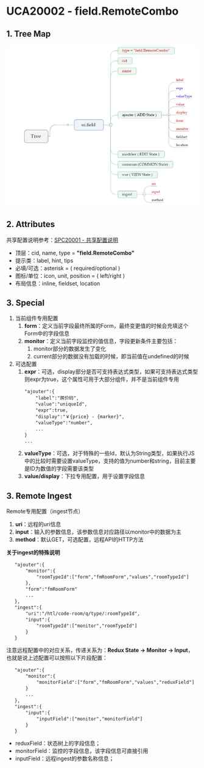 # UCA20002 - field.RemoteCombo

## 1. Tree Map

![](/_images/specs/field/field-002-01.JPG)

## 2. Attributes

共享配置说明参考：[SPC20001 - 共享配置说明](/environment/specifications/212fields/spc20001-shared-configuration.md)

* 顶层：cid, name, type = **"field.RemoteCombo"**
* 提示类：label, hint, tips
* 必填/可选：asterisk = \( required/optional \)
* 图标/单位：icon, unit, position = \( left/right \)
* 布局信息：inline, fieldset, location

## 3. Special

1. 当前组件专用配置
   1. **form**：定义当前字段最终所属的Form，最终变更值的时候会充填这个Form中的字段信息
   2. **monitor**：定义当前字段监控的值信息，字段更新条件主要包括：
      1. monitor部分的数据发生了变化
      2. current部分的数据没有加载的时候，即当前值在undefined的时候
2. 可选配置
   1. **expr**：可选，display部分是否可支持表达式类型，如果可支持表达式类型则expr为true，这个属性可用于大部分组件，并不是当前组件专用
      ```
      "ajouter":{
          "label":"房价码",
          "value":"uniqueId",
          "expr":true,
          "display":"￥{price} - {marker}",
          "valueType":"number",
          ...
      }
      ...
      ```
   2. **valueType**：可选，对于特殊的一些Id，默认为String类型，如果执行JS中的比较时需要设置valueType，支持的值为number和string，目前主要是ID为数值的字段需要该类型
   3. **value/display**：下拉专用配置，用于设置字段信息

## 3. Remote Ingest

Remote专用配置（ingest节点）

1. **uri**：远程的uri信息
2. **input**：输入的参数信息，该参数信息对应路径以monitor中的数据为主
3. **method**：默认GET，可选配置，远程API的HTTP方法

**关于ingest的特殊说明**

```
   "ajouter":{
       "monitor":{
           "roomTypeId":["form","fmRoomForm","values","roomTypeId"]
       },
       "form":"fmRoomForm"
       ...
   },
   "ingest":{
       "uri":"/htl/code-room/q/type/:roomTypeId",
       "input":{
           "roomTypeId":["monitor","roomTypeId"]
       }
   }
```

注意远程配置中的对应关系，传递关系为：**Redux State -&gt; Monitor -&gt; Input**，也就是说上述配置可以按照以下片段配置：

```
   "ajouter":{
       "monitor":{
           "monitorField":["form","fmRoomForm","values","reduxField"]
       }
       ...
   },
   "ingest":{
       "input":{
           "inputField":["monitor","monitorField"]
       }
   }
```

* reduxField：状态树上的字段信息；
* monitorField：监控的字段信息，该字段信息可直接引用
* inputField：远程ingest的参数名称信息；



